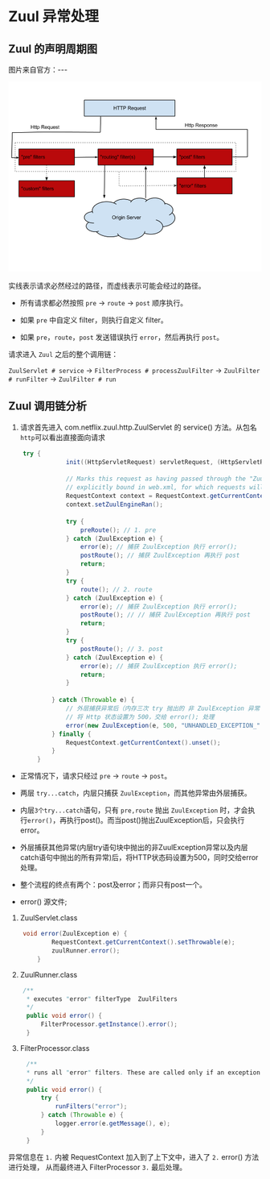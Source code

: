 # Zuul 异常处理

## Zuul 的声明周期图

图片来自官方：---

![](img/ZuulLifeCycle.png)

实线表示请求必然经过的路径，而虚线表示可能会经过的路径。

- 所有请求都必然按照 `pre` -> `route` -> `post` 顺序执行。

- 如果 `pre` 中自定义 filter，则执行自定义 filter。

- 如果 `pre`，`route`，`post` 发送错误执行 `error`，然后再执行 `post`。

请求进入 `Zuul` 之后的整个调用链：

`ZuulServlet # service` -> `FilterProcess # processZuulFilter` -> `ZuulFilter # runFilter` -> `ZuulFilter # run`

## Zuul 调用链分析

1. 请求首先进入 com.netflix.zuul.http.ZuulServlet 的 service() 方法。从包名`http`可以看出直接面向请求

```java
    try {
                init((HttpServletRequest) servletRequest, (HttpServletResponse) servletResponse);

                // Marks this request as having passed through the "Zuul engine", as opposed to servlets
                // explicitly bound in web.xml, for which requests will not have the same data attached
                RequestContext context = RequestContext.getCurrentContext();
                context.setZuulEngineRan();

                try {
                    preRoute(); // 1. pre
                } catch (ZuulException e) {
                    error(e); // 捕获 ZuulException 执行 error();
                    postRoute(); // 捕获 ZuulException 再执行 post
                    return;
                }
                try {
                    route(); // 2. route
                } catch (ZuulException e) {
                    error(e); // 捕获 ZuulException 执行 error();
                    postRoute(); // // 捕获 ZuulException 再执行 post
                    return;
                }
                try {
                    postRoute(); // 3. post
                } catch (ZuulException e) {
                    error(e); // 捕获 ZuulException 执行 error();
                    return;
                }

            } catch (Throwable e) {
                // 外层捕获异常后（内存三次 try 抛出的 非 ZuulException 异常 及内存 catch 抛出的异常）
                // 将 Http 状态设置为 500，交给 error(); 处理
                error(new ZuulException(e, 500, "UNHANDLED_EXCEPTION_" + e.getClass().getName()));
            } finally {
                RequestContext.getCurrentContext().unset();
            }
        }
```

- 正常情况下，请求只经过 `pre` -> `route` -> `post`。

- 两层 `try...catch`，内层只捕获 `ZuulException`，而其他异常由外层捕获。

- 内层`3个try...catch`语句，只有 `pre,route` 抛出 `ZuulException` 时，才会执行`error()`，再执行post()。而当post()抛出ZuulException后，只会执行error。

- 外层捕获其他异常(内层try语句块中抛出的非ZuulException异常以及内层catch语句中抛出的所有异常)后，将HTTP状态码设置为500，同时交给error处理。

- 整个流程的终点有两个：post及error；而非只有post一个。

- error() 源文件;

1. ZuulServlet.class
```java
    void error(ZuulException e) {
            RequestContext.getCurrentContext().setThrowable(e);
            zuulRunner.error();
        }
```

2. ZuulRunner.class
```java
    /**
     * executes "error" filterType  ZuulFilters
     */
     public void error() {
         FilterProcessor.getInstance().error();
     }
```

3. FilterProcessor.class
```java
     /**
     * runs all "error" filters. These are called only if an exception occurs. Exceptions from this are swallowed and logged so as not to bubble up.
     */
     public void error() {
         try {
             runFilters("error");
         } catch (Throwable e) {
             logger.error(e.getMessage(), e);
         }
     }

```

异常信息在 `1.` 内被 RequestContext 加入到了上下文中，进入了 `2.` error() 方法进行处理，
从而最终进入 FilterProcessor `3.` 最后处理。


